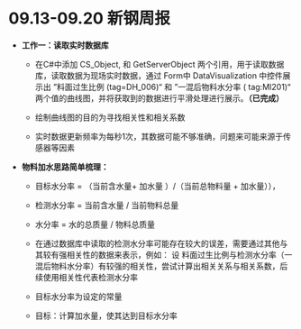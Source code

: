 # 09.13-09.20 新钢周报



- **工作一：读取实时数据库**

  - 在C#中添加 CS_Object, 和 GetServerObject  两个引用，用于读取数据库，读取数据为现场实时数据，通过 Form中 DataVisualization 中控件展示出 ”料面过生比例 (tag=DH_006)“ 和 ”一混后物料水分率 ( tag:MI201)“ 两个值的曲线图，并将获取到的数据进行平滑处理进行展示。**（已完成）**

  - 绘制曲线图的目的为寻找相关性和相关系数

  - 实时数据更新频率为每秒1次，其数据可能不够准确，问题来可能来源于传感器等因素

    



- **物料加水思路简单梳理：**

  - 目标水分率 = （当前含水量+ 加水量 ）/（当前总物料量 + 加水量）），
  
  - 检测水分率 =  当前含水量 / 当前物料总量

  - 水分率 = 水的总质量 / 物料总质量

  - 在通过数据库中读取的检测水分率可能存在较大的误差，需要通过其他与其较有强相关性的数据来表示，例如： 设 料面过生比例与检测水分率（一混后物料水分率）有较强的相关性，尝试计算出相关关系与相关系数，后续使用相关性代表检测水分率
  
  - 目标水分率为设定的常量
  
  - 目标：计算加水量，使其达到目标水分率

